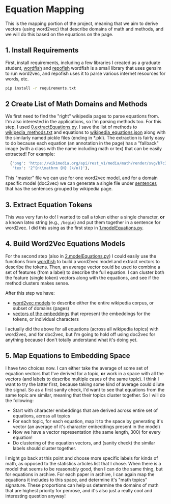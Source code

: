 # Equation Mapping

This is the mapping portion of the project, meaning that we aim to derive vectors (using word2vec)
that describe domains of math and methods, and we will do this based on the equations on the 
page.

## 1. Install Requirements

First, install requirements, including a few libraries I created as a graduate
student, [wordfish](https://vsoch.github.io/2016/2016-wordfish/) and [repofish](https://pypi.org/project/repofish/)
wordfish is a small library that uses gensim to run word2vec, and repofish uses it
to parse various internet resources for words, etc.

```bash
pip install -r requirements.txt
```

## 2 Create List of Math Domains and Methods

We first need to find the "right" wikipedia pages to parse equations from. I'm also interested
in the applications, so I'm parsing methods too. For this step, I used [0.extractEquations.py](0.extractEquations.py).
I save the list of methods to [wikipedia_methods.txt](wikipedia_methods.txt) and equations
to [wikipedia_equations.json](wikipedia_equations.json) along with the similarly named
pickle files (ending in *.pkl). The extraction is fairly easy to do because each equation (an
annotation in the page) has a "fallback" image (with a class with the name including math or tex)
that can be easily extracted! For example:

```python
  {'png': 'https://wikimedia.org/api/rest_v1/media/math/render/svg/b7c3ba47cc5436c389f86a3f617a191d0dbe4877',
   'tex': '2^{n\\mathrm {H} (k/n)}'},
```

This "master" file we can use for one word2vec model, and for a domain specific model (doc2vec)
we can generate a single file under [sentences](sentences) that has the sentences grouped by wikipedia page.

## 3. Extract Equation Tokens

This was very fun to do! I wanted to call a token either a single character, **or** a known
latex string (e.g., `/begin`) and put them together in a sentence for word2vec. I did this using
as the first step in [1.modelEquations.py](1.modelEquations.py).

## 4. Build Word2Vec Equations Models

For the second step (also in [2.modelEquations.py](2.modelEquations.py)) I could 
easily use the functions from [wordfish](https://vsoch.github.io/2016/2016-wordfish/)
to build a word2vec model and extract vectors to describe the tokens. Then, an average
vector could be used to combine a set of features (from a label) to describe the full
equation. I can cluster both the feature (single token) vectors along with the equations,
and see if the method clusters makes sense.

After this step we have:

 - [word2vec models](models) to describe either the entire wikipedia corpus, or subset of domains (pages)
 - [vectors of the embeddings](vectors) that represent the embeddings for the tokens, or individual characters

I actually did the above for all equations (across all wikipedia topics) with word2vec, and for
doc2vec, but I'm going to hold off using doc2vec for anything because I don't totally 
understand what it's doing yet.

## 5. Map Equations to Embedding Space

I have two choices now. I can either take the average of some set of equation vectors that I've derived for
a topic, **or** work in a space with all the vectors (and labels to describe multiple cases of the same topic).
I think I want to try the latter first, because taking some kind of average could dilute the signal.
So as a first sanity check, I'd want to see that equations from the same topic are similar, meaning
that their topics cluster together. So I will do the following:

 - Start with character embeddings that are derived across entire set of equations, across all topics
 - For each topic, for each equation, map it to the space by generating it's vector (an average of it's character embeddings present in the model)
 - Now we have a vector representation (the same length, 300) for every equation!
 - Do clustering of the equation vectors, and (sanity check) the similar labels should cluster together.

I might go back at this point and choose more specific labels for kinds of math, as opposed to the statistics articles list that I chose. When there is a model that seems to be reasonably good, then I can do the same thing, but for equations in archive. For each paper in archive, I can again map the equations it includes to this space, and determine it's
"math topics" signature. These proportions can help us determine the domains of math that are highest priority for
penrose, and it's also just a really cool and interesting question anyway! 

